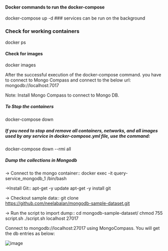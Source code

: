 #### Docker commands to run the docker-compose

docker-compose up -d ### services can be run on the background

### Check for working containers
docker ps

#### Check for images
docker images

After the successful execution of the docker-compose command. you have to connect to Mongo Compass and connect to the below url:
mongodb://localhost:7017 

Note: Install Mongo Compass to connect to Mongo DB.

##### To Stop the containers
docker-compose down

##### If you need to stop and remove all containers, networks, and all images used by any service in docker-compose.yml file, use the command:
docker-compose down --rmi all

##### Dump the collections in Mongodb

-> Connect to the mongo container::
docker exec -it query-service_mongodb_1 /bin/bash

->Install Git::
apt-get -y update
apt-get -y install git

-> Checkout sample data::
git clone https://github.com/neelabalan/mongodb-sample-dataset.git

-> Run the script to import dump::
cd mongodb-sample-dataset/
chmod 755 script.sh
./script.sh localhost 27017

Connect to mongodb://localhost:27017 using MongoCompass. You will get the db entries as below:

![image](https://user-images.githubusercontent.com/57598424/209066298-c9427959-457b-4861-a033-4e87aa10b37a.png)
